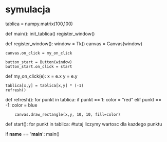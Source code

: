 # symulacja

tablica = numpy.matrix(100,100)
 
 
def main():
    init_tablica()
    register_window()
 
 
def register_window():
    window = Tk()
    canvas = Canvas(window)
 
    canvas.on_click = my_on_click
 
    button_start = Button(window)
    button_start.on_click = start
 
 
def my_on_click(e):
    x = e.x
    y = e.y
 
    tablica[x,y] = tablica[x,y] * (-1)
    refresh()
 
 
def refresh():
    for punkt in tablica:
        if punkt == 1:
            color = "red"
        elif punkt == -1:
            color = blue
 
        canvas.draw_rectangle(x,y, 10, 10, fill=color)
 
 
def start():
    for punkt in tablica:
        #tutaj liczymy wartosc dla kazdego punktu
 
 
if __name__ == '__main__':
    main()
